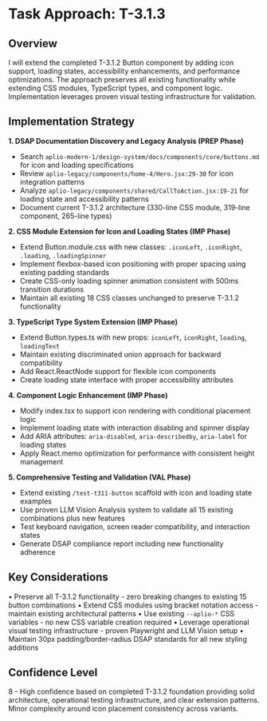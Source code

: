 # Task Approach: T-3.1.3

## Overview
I will extend the completed T-3.1.2 Button component by adding icon support, loading states, accessibility enhancements, and performance optimizations. The approach preserves all existing functionality while extending CSS modules, TypeScript types, and component logic. Implementation leverages proven visual testing infrastructure for validation.

## Implementation Strategy

**1. DSAP Documentation Discovery and Legacy Analysis (PREP Phase)**
- Search `aplio-modern-1/design-system/docs/components/core/buttons.md` for icon and loading specifications
- Review `aplio-legacy/components/home-4/Hero.jsx:29-30` for icon integration patterns
- Analyze `aplio-legacy/components/shared/CallToAction.jsx:19-21` for loading state and accessibility patterns
- Document current T-3.1.2 architecture (330-line CSS module, 319-line component, 265-line types)

**2. CSS Module Extension for Icon and Loading States (IMP Phase)**
- Extend Button.module.css with new classes: `.iconLeft`, `.iconRight`, `.loading`, `.loadingSpinner`
- Implement flexbox-based icon positioning with proper spacing using existing padding standards
- Create CSS-only loading spinner animation consistent with 500ms transition durations
- Maintain all existing 18 CSS classes unchanged to preserve T-3.1.2 functionality

**3. TypeScript Type System Extension (IMP Phase)**
- Extend Button.types.ts with new props: `iconLeft`, `iconRight`, `loading`, `loadingText`
- Maintain existing discriminated union approach for backward compatibility
- Add React.ReactNode support for flexible icon components
- Create loading state interface with proper accessibility attributes

**4. Component Logic Enhancement (IMP Phase)**
- Modify index.tsx to support icon rendering with conditional placement logic
- Implement loading state with interaction disabling and spinner display
- Add ARIA attributes: `aria-disabled`, `aria-describedby`, `aria-label` for loading states
- Apply React.memo optimization for performance with consistent height management

**5. Comprehensive Testing and Validation (VAL Phase)**
- Extend existing `/test-t311-button` scaffold with icon and loading state examples
- Use proven LLM Vision Analysis system to validate all 15 existing combinations plus new features
- Test keyboard navigation, screen reader compatibility, and interaction states
- Generate DSAP compliance report including new functionality adherence

## Key Considerations

• Preserve all T-3.1.2 functionality - zero breaking changes to existing 15 button combinations
• Extend CSS modules using bracket notation access - maintain existing architectural patterns
• Use existing `--aplio-*` CSS variables - no new CSS variable creation required
• Leverage operational visual testing infrastructure - proven Playwright and LLM Vision setup
• Maintain 30px padding/border-radius DSAP standards for all new styling additions

## Confidence Level
8 - High confidence based on completed T-3.1.2 foundation providing solid architecture, operational testing infrastructure, and clear extension patterns. Minor complexity around icon placement consistency across variants.